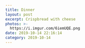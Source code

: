 ```yaml
---
title: Dinner
layout: post
excerpt: Crispbread with cheese
photos: >-
  https://i.imgur.com/6iemUQE.png
date: 2019-10-14 22:16:14
category: 2019-10-14
---
```

